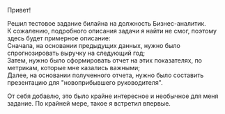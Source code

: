 Привет!<br/>

Решил тестовое задание билайна на должность Бизнес-аналитик.<br/>
К сожалению, подробного описания задачи я найти не смог, поэтому здесь будет примерное описание:<br/>
Сначала, на основании предыдущих данных, нужно было спрогнозировать выручку на следующий год;<br/>
Затем, нужно было сформировать отчет на этих показателях, по метрикам, которые мне казались важными;<br/>
Далее, на основании полученного отчета, нужно было составить презентацию для "новоприбывшего руководителя".<br/>

От себя добавлю, это было крайне интересное и необычное для меня задание. По крайней мере, такое я встретил впервые.<br/>
